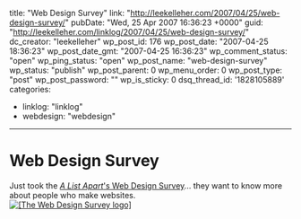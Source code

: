 title: "Web Design Survey"
link: "http://leekelleher.com/2007/04/25/web-design-survey/"
pubDate: "Wed, 25 Apr 2007 16:36:23 +0000"
guid: "http://leekelleher.com/linklog/2007/04/25/web-design-survey/"
dc_creator: "leekelleher"
wp_post_id: 176
wp_post_date: "2007-04-25 18:36:23"
wp_post_date_gmt: "2007-04-25 16:36:23"
wp_comment_status: "open"
wp_ping_status: "open"
wp_post_name: "web-design-survey"
wp_status: "publish"
wp_post_parent: 0
wp_menu_order: 0
wp_post_type: "post"
wp_post_password: ""
wp_is_sticky: 0
dsq_thread_id: '1828105889'
categories:
  - linklog: "linklog"
  - webdesign: "webdesign"

---

# Web Design Survey

Just took the <a href="http://alistapart.com/articles/webdesignsurvey"><em>A List Apart</em>'s Web Design Survey</a>... they want to know more about people who make websites.<br />
<a href="http://alistapart.com/articles/webdesignsurvey"><img src="http://www.webdeveloper2.com/blog/uploaded_images/i-took-the-2007-survey-729725.gif" alt="[The Web Design Survey logo]" /></a>